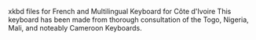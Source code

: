 

xkbd files for French and Multilingual Keyboard for Côte d'Ivoire
This keyboard has been made from thorough consultation of the Togo, Nigeria, Mali, and noteably Cameroon Keyboards.


